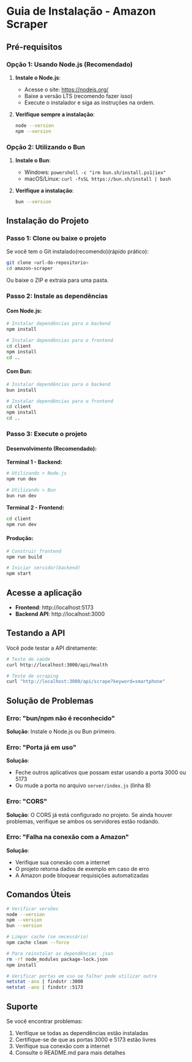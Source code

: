 # Guia de Instalação - Amazon Scraper

## Pré-requisitos

### Opção 1: Usando Node.js (Recomendado)

1. **Instale o Node.js**:
   - Acesse o site: https://nodejs.org/
   - Baixe a versão LTS (recomendo fazer isso)
   - Execute o instalador e siga as instruções na ordem.

2. **Verifique sempre a instalação**:
   ```bash
   node --version
   npm --version
   ```

### Opção 2: Utilizando o Bun

1. **Instale o Bun**:
   - Windows: `powershell -c "irm bun.sh/install.ps1|iex"`
   - macOS/Linux: `curl -fsSL https://bun.sh/install | bash`

2. **Verifique a instalação**:
   ```bash
   bun --version
   ```

##  Instalação do Projeto

### Passo 1: Clone ou baixe o projeto

Se você tem o Git instalado(recomendo)(rápido prático):
```bash
git clone <url-do-repositorio>
cd amazon-scraper
```

Ou baixe o ZIP e extraia para uma pasta.

### Passo 2: Instale as dependências

#### Com Node.js:
```bash
# Instalar dependências para o backend
npm install

# Instalar dependências para o frontend
cd client
npm install
cd ..
```

#### Com Bun:
```bash
# Instalar dependências para o backend
bun install

# Instalar dependências para o frontend
cd client
npm install
cd ..
```

### Passo 3: Execute o projeto

#### Desenvolvimento (Recomendado):

**Terminal 1 - Backend:**
```bash
# Utilizando > Node.js
npm run dev

# Utilizando > Bun
bun run dev
```

**Terminal 2 - Frontend:**
```bash
cd client
npm run dev
```

#### Produção:

```bash
# Construir frontend
npm run build

# Iniciar servidor(backend)
npm start
```

## Acesse a aplicação

- **Frontend**: http://localhost:5173
- **Backend API**: http://localhost:3000


## Testando a API

Você pode testar a API diretamente:

```bash
# Teste de saúde
curl http://localhost:3000/api/health

# Teste de scraping
curl "http://localhost:3000/api/scrape?keyword=smartphone"
```

## Solução de Problemas

### Erro: "bun/npm não é reconhecido"

**Solução**: Instale o Node.js ou Bun primeiro.

### Erro: "Porta já em uso"

**Solução**: 
- Feche outros aplicativos que possam estar usando a porta 3000 ou 5173
- Ou mude a porta no arquivo `server/index.js` (linha 8)

### Erro: "CORS"

**Solução**: O CORS já está configurado no projeto. Se ainda houver problemas, verifique se ambos os servidores estão rodando.

### Erro: "Falha na conexão com a Amazon"

**Solução**: 
- Verifique sua conexão com a internet
- O projeto retorna dados de exemplo em caso de erro
- A Amazon pode bloquear requisições automatizadas

## Comandos Úteis

```bash
# Verificar versões
node --version
npm --version
bun --version

# Limpar cache (se necessário)
npm cache clean --force

# Para reinstalar as dependências .json 
rm -rf node_modules package-lock.json
npm install

# Verificar portas em uso se falhar pode utilizar outra
netstat -ano | findstr :3000
netstat -ano | findstr :5173
```

## Suporte

Se você encontrar problemas:

1. Verifique se todas as dependências estão instaladas
2. Certifique-se de que as portas 3000 e 5173 estão livres
3. Verifique sua conexão com a internet
4. Consulte o README.md para mais detalhes

